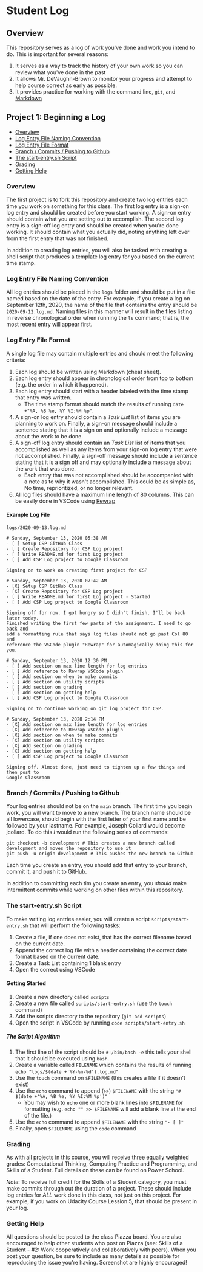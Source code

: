 # Student Log

## Overview

This repository serves as a log of work you've done and work you intend to do.
This is important for several reasons:

1. It serves as a way to track the history of your own work so you can review
   what you've done in the past
2. It  allows Mr. DeVaughn-Brown to monitor your progress and attempt to help course
   correct as early as possible.
3. It provides practice for working with the command line, `git`, and
   [Markdown](https://guides.github.com/pdfs/markdown-cheatsheet-online.pdf)


## Project 1: Beginning a Log

* [Overview](#overview-1)
* [Log Entry File Naming Convention](#log-entry-file-naming-convention)
* [Log Entry File Format](#log-entry-file-format)
* [Branch / Commits / Pushing to Github](#branch--commits--pushing-to-github)
* [The start-entry.sh Script](#the-start-entrysh-script)
* [Grading](#grading)
* [Getting Help](#getting-help)

### Overview

The first project is to fork this repository and create two log entries each
time you work on something for this class. The first log entry is a sign-on log
entry and should be created before you start working. A sign-on entry should
contain what you are setting out to accomplish. The second log entry is a
sign-off log entry and should be created when you're done working. It should
contain what you actually did, noting anything left over from the first entry
that was not finished. 

In addition to creating log entries, you will also be tasked with creating a
shell script that produces a template log entry for you based on the current
time stamp.

### Log Entry File Naming Convention

All log entries should be placed in the `logs` folder and should be put in a
file named based on the date of the entry. For example, if you create a log on
September 12th, 2020, the name of the file that contains the entry should be
`2020-09-12.log.md`. Naming files in this manner will result in the files
listing in reverse chronological order when running the `ls` command; that is,
the most recent entry will appear first.

### Log Entry File Format

A single log file may contain multiple entries and should meet the following
criteria:

1. Each log should be written using Markdown (cheat sheet). 
2. Each log entry should appear in chronological order from top to bottom (e.g.
   the order in which it happened).
3. Each log entry should start with a header labeled with the time stamp that
   entry was written.
   * The time stamp format should match the results of running `date +"%A, %B
     %e, %Y %I:%M %p"`.
4. A sign-on log entry should contain a *Task List* list of items you are
   planning to work on. Finally, a sign-on message should include a sentence
   stating that it is a sign on and optionally include a message about the work
   to be done.
5. A sign-off log entry should contain an *Task List* list of items that you
   accomplished as well as any items from your sign-on log entry that were not
   accomplished. Finally, a sign-off message should include a sentence stating
   that it is a sign off and may optionally include a message about the work
   that was done.
   * Each entry that was not accomplished should be accompanied with a note as
     to why it wasn't accomplished. This could be as simple as, No time,
     reprioritized, or no longer relevant.
6. All log files should have a maximum line length of 80 columns. This can be
   easily done in VSCode using
   [Rewrap](https://marketplace.visualstudio.com/items?itemName=stkb.rewrap)

#### Example Log File

`logs/2020-09-13.log.md`
```
# Sunday, September 13, 2020 05:38 AM
- [ ] Setup CSP GitHub Class
- [ ] Create Repository for CSP Log project
- [ ] Write README.md for first Log project
- [ ] Add CSP Log project to Google Classroom

Signing on to work on creating first project for CSP

# Sunday, September 13, 2020 07:42 AM
- [X] Setup CSP GitHub Class
- [X] Create Repository for CSP Log project
- [ ] Write README.md for first Log project - Started
- [ ] Add CSP Log project to Google Classroom

Signing off for now. I got hungry so I didn't finish. I'll be back later today.
Finished writing the first few parts of the assignment. I need to go back and
add a formatting rule that says log files should not go past Col 80 and
reference the VSCode plugin "Rewrap" for automagically doing this for you.

# Sunday, September 13, 2020 12:30 PM
- [ ] Add section on max line length for log entries
- [ ] Add reference to Rewrap VSCode plugin
- [ ] Add section on when to make commits 
- [ ] Add section on utility scripts
- [ ] Add section on grading
- [ ] Add section on getting help
- [ ] Add CSP Log project to Google Classroom

Signing on to continue working on git log project for CSP.

# Sunday, September 13, 2020 2:14 PM
- [X] Add section on max line length for log entries
- [X] Add reference to Rewrap VSCode plugin
- [X] Add section on when to make commits 
- [X] Add section on utility scripts
- [X] Add section on grading
- [X] Add section on getting help
- [ ] Add CSP Log project to Google Classroom

Signing off. Almost done, just need to tighten up a few things and then post to
Google Classroom
```

### Branch / Commits / Pushing to Github

Your log entries should not be on the `main` branch. The first time you begin
work, you will want to move to a new branch. The branch name should be all
lowercase, should begin with the first letter of your first name and be followed
by your lastname. For example, Joseph Collard would become jcollard. To do this
*I* would run the following series of commands:

```
git checkout -b development # This creates a new branch called development and moves the repository to use it
git push -u origin development # This pushes the new branch to Github
```


Each time you create an entry, you should add that entry to your branch, commit
it, and push it to GitHub.

In addition to committing each tim you create an entry, you *should* make
intermittent commits while working on other files within this repository.

### The start-entry.sh Script

To make writing log entries easier, you will create a script
`scripts/start-entry.sh` that will perform the following tasks:

1. Create a file, if one does not exist, that has the correct filename based on
   the current date.
2. Append the correct log file with a header containing the correct date format
   based on the current date.
3. Create a Task List containing 1 blank entry
4. Open the correct using VSCode

#### Getting Started

1. Create a new directory called `scripts`
2. Create a new file called `scripts/start-entry.sh` (use the `touch` command)
3. Add the scripts directory to the repository (`git add scripts`)
4. Open the script in VSCode by running `code scripts/start-entry.sh`

##### The Script Algorithm

1. The first line of the script should be `#!/bin/bash -e` this tells your shell
   that it should be executed using `bash`.
2. Create a variable called `FILENAME` which contains the results of running
   `echo "logs/$(date +'%Y-%m-%d').log.md"`
3. Use the `touch` command on `$FILENAME` (this creates a file if it doesn't
   exist)
4. Use the `echo` command to append (`>>`) `$FILENAME` with the string `"#
   $(date +'%A, %B %e, %Y %I:%M %p')"`
   * You may wish to `echo` one or more blank lines into `$FILENAME` for
     formatting (e.g. `echo "" >> $FILENAME` will add a blank line at the end of
     the file.)
5. Use the `echo` command to append `$FILENAME` with the string `"- [ ]"`
6. Finally, open `$FILENAME` using the `code` command

### Grading


As with all projects in this course, you will receive three equally weighted
grades: Computational Thinking, Computing Practice and Programming, and Skills
of a Student. Full details on these can be found on Power School.

*Note*: To receive full credit for the Skills of a Student category, you must
make commits through out the duration of a project. These should include log
entries for *ALL* work done in this class, not just on this project. For
example, if you work on Udacity Course Lession 5, that should be present in your
log.

### Getting Help

All questions should be posted to the class Piazza board. You are also
encouraged to help other students who post on Piazza (see: Skills of a Student -
#2: Work cooperatively and collaboratively with peers). When you post your
question, be sure to include as many details as possible for reproducing the
issue you're having. Screenshot are highly encouraged!
